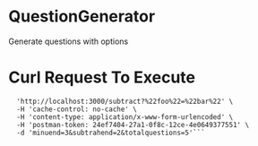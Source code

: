 # QuestionGenerator
Generate questions with options

# Curl Request To Execute
```curl -X POST \
  'http://localhost:3000/subtract?%22foo%22=%22bar%22' \
  -H 'cache-control: no-cache' \
  -H 'content-type: application/x-www-form-urlencoded' \
  -H 'postman-token: 24ef7404-27a1-0f8c-12ce-4e0649377551' \
  -d 'minuend=3&subtrahend=2&totalquestions=5'```
